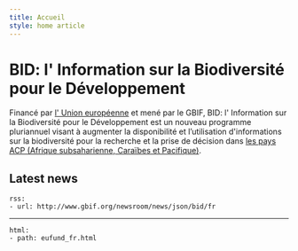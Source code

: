 ```yaml
---
title: Accueil
style: home article
---
```

BID: l' Information sur la Biodiversité pour le Développement
===================

Financé par [l' Union européenne](http://europa.eu) et mené par le GBIF, BID: l' Information sur la Biodiversité pour le Développement est un nouveau programme pluriannuel visant à augmenter la disponibilité et l’utilisation d'informations sur la biodiversité pour la recherche et la prise de décision dans [les pays ACP (Afrique subsaharienne, Caraïbes et Pacifique)](https://ec.europa.eu/europeaid/regions/african-caribbean-and-pacific-acp-region_en).


Latest news
-------------------

```styledYaml
rss:
- url: http://www.gbif.org/newsroom/news/json/bid/fr
```


------

```styledYaml
html:
- path: eufund_fr.html
```